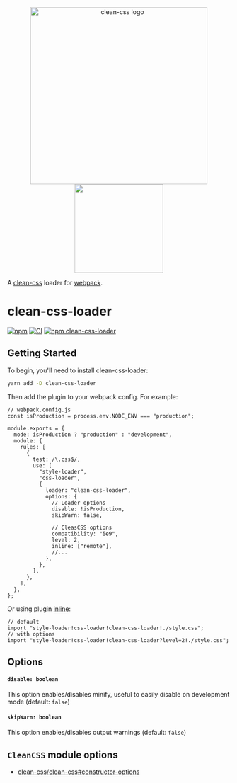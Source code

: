 <div align="center">
    <img src="https://cdn.rawgit.com/jakubpawlowicz/clean-css/master/logo.v2.svg" alt="clean-css logo" width="400"/>
    <br>
    <a href="https://github.com/webpack/webpack">
        <img width="200" height="200" src="https://webpack.js.org/assets/icon-square-big.svg">
    </a>
</div>

A [clean-css](https://github.com/jakubpawlowicz/clean-css) loader for [webpack](https://github.com/webpack/webpack).

# clean-css-loader

[![npm](https://img.shields.io/npm/v/clean-css-loader.svg)](https://www.npmjs.com/package/clean-css-loader)
[![CI](https://github.com/retyui/clean-css-loader/actions/workflows/nodejs.yml/badge.svg)](https://github.com/retyui/clean-css-loader/actions/workflows/nodejs.yml)
[![npm clean-css-loader](https://img.shields.io/npm/dm/clean-css-loader.svg)](https://www.npmjs.com/package/clean-css-loader)

## Getting Started

To begin, you'll need to install clean-css-loader:

```bash
yarn add -D clean-css-loader
```

Then add the plugin to your webpack config. For example:

```tsx
// webpack.config.js
const isProduction = process.env.NODE_ENV === "production";

module.exports = {
  mode: isProduction ? "production" : "development",
  module: {
    rules: [
      {
        test: /\.css$/,
        use: [
          "style-loader",
          "css-loader",
          {
            loader: "clean-css-loader",
            options: {
              // Loader options
              disable: !isProduction,
              skipWarn: false,

              // CleasCSS options
              compatibility: "ie9",
              level: 2,
              inline: ["remote"],
              //...
            },
          },
        ],
      },
    ],
  },
};
```

Or using plugin [inline](https://webpack.js.org/concepts/loaders/#inline):

```tsx
// default
import "style-loader!css-loader!clean-css-loader!./style.css";
// with options
import "style-loader!css-loader!clean-css-loader?level=2!./style.css";
```

## Options

#### `disable: boolean`

This option enables/disables minify, useful to easily disable on development mode (default: `false`)

#### `skipWarn: boolean`

This option enables/disables output warnings (default: `false`)

## `CleanCSS` module options

- [clean-css/clean-css#constructor-options](https://github.com/jakubpawlowicz/clean-css#constructor-options)
